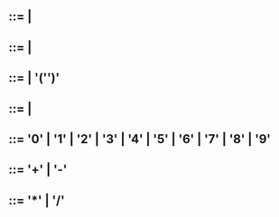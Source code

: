 ## <expression> ::= <term> | <term><addsub><expression>
## <term> ::= <factor> | <factor><muldiv><term>
## <factor> ::= <number> | '('<expression>')'
## <number> ::= <digit> | <number><digit>
## <digit> ::= '0' | '1' | '2' | '3' | '4' | '5' | '6' | '7' | '8' | '9'
## <addsub> ::= '+' | '-'
## <muldiv> ::= '*' | '/'
